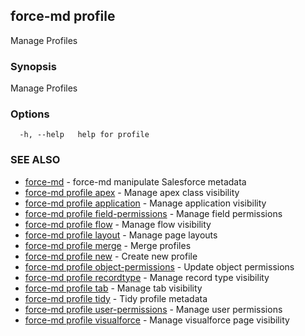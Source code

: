 ## force-md profile

Manage Profiles

### Synopsis

Manage Profiles

### Options

```
  -h, --help   help for profile
```

### SEE ALSO

* [force-md](force-md.md)	 - force-md manipulate Salesforce metadata
* [force-md profile apex](force-md_profile_apex.md)	 - Manage apex class visibility
* [force-md profile application](force-md_profile_application.md)	 - Manage application visibility
* [force-md profile field-permissions](force-md_profile_field-permissions.md)	 - Manage field permissions
* [force-md profile flow](force-md_profile_flow.md)	 - Manage flow visibility
* [force-md profile layout](force-md_profile_layout.md)	 - Manage page layouts
* [force-md profile merge](force-md_profile_merge.md)	 - Merge profiles
* [force-md profile new](force-md_profile_new.md)	 - Create new profile
* [force-md profile object-permissions](force-md_profile_object-permissions.md)	 - Update object permissions
* [force-md profile recordtype](force-md_profile_recordtype.md)	 - Manage record type visibility
* [force-md profile tab](force-md_profile_tab.md)	 - Manage tab visibility
* [force-md profile tidy](force-md_profile_tidy.md)	 - Tidy profile metadata
* [force-md profile user-permissions](force-md_profile_user-permissions.md)	 - Manage user permissions
* [force-md profile visualforce](force-md_profile_visualforce.md)	 - Manage visualforce page visibility

